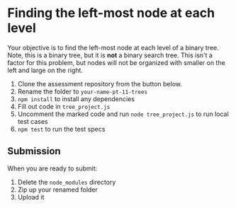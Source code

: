 # Finding the left-most node at each level

Your objective is to find the left-most node at each level of a
binary tree.  Note, this is a binary tree, but it is **not** a binary search
tree.  This isn't a factor for this problem, but nodes will not be organized
with smaller on the left and large on the right.

1. Clone the assessment repository from the button below.
2. Rename the folder to `your-name-pt-11-trees`
2. `npm install` to install any dependencies
3. Fill out code in `tree_project.js`
4. Uncomment the marked code and run `node tree_project.js` to run local test
   cases
5. `npm test` to run the test specs

## Submission

When you are ready to submit:

1. Delete the `node_modules` directory
2. Zip up your renamed folder
3. Upload it

[starter]: https://github.com/appacademy/assessment-for-week-06-v2-version-a-trees